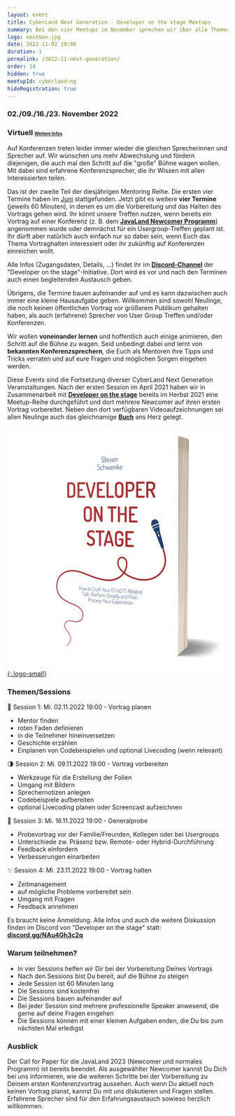 ```yaml
---
layout: event
title: CyberLand Next Generation - Developer on the stage Meetups
summary: Bei den vier Meetups im November sprechen wir über alle Themen rund um die Vorbereitung und das Halten von Vorträgen auf Konferenzen.
logo: nextGen.jpg
date: 2022-11-02 19:00
duration: 1
permalink: /2022-11-next-generation/
order: 14
hidden: true
meetupId: cyberland-ng
hideRegistration: true
---
```


### <i class="fas fa-lg fa-calendar"></i> 02./09./16./23. November 2022

### <i class="fas fa-lg fa-globe"></i> Virtuell <span style="font-size: 0.6em;">[<i class="fas fa-lg fa-link"></i> Weitere Infos](#-wichtige-informationen)</span>

Auf Konferenzen treten leider immer wieder die gleichen Sprecherinnen und Sprecher auf. Wir wünschen uns mehr Abwechslung und fördern diejenigen, die auch mal den Schritt auf die "große" Bühne wagen wollen. Mit dabei sind erfahrene Konferenzsprecher, die ihr Wissen mit allen Interessierten teilen. 

Das ist der zweite Teil der diesjährigen Mentoring Reihe. Die ersten vier Termine haben im [Juni](/2022-06-next-generation) stattgefunden. Jetzt gibt es weitere __vier Termine__ (jeweils 60 Minuten), in denen es um die Vorbereitung und das Halten des Vortrags gehen wird. Ihr könnt unsere Treffen nutzen, wenn bereits ein Vortrag auf einer Konferenz (z. B. dem __[JavaLand Newcomer Programm](https://www.javaland.eu/de/referierende/)__) angenommen wurde oder demnächst für ein Usergroup-Treffen geplant ist. Ihr dürft aber natürlich auch einfach nur so dabei sein, wenn Euch das Thema Vortraghalten interessiert oder ihr zukünftig auf Konferenzen einreichen wollt.

Alle Infos (Zugangsdaten, Details, ...) findet ihr im __[Discord-Channel](https://discord.gg/NAu4Gh3c2q)__ der "Developer on the stage"-Initiative. Dort wird es vor und nach den Terminen auch einen begleitenden Austausch geben.

Übrigens, die Termine bauen aufeinander auf und es kann dazwischen auch immer eine kleine Hausaufgabe geben. Willkommen sind sowohl Neulinge, die noch keinen öffentlichen Vortrag vor größerem Publikum gehalten haben, als auch (erfahrene) Sprecher von User Group Treffen und/oder Konferenzen. 

Wir wollen __voneinander lernen__ und hoffentlich auch einige animieren, den Schritt auf die Bühne zu wagen. Seid unbedingt dabei und lernt von __bekannten Konferenzsprechern__, die Euch als Mentoren ihre Tipps und Tricks verraten und auf eure Fragen und möglichen Sorgen eingehen werden.

Diese Events sind die Fortsetzung diverser CyberLand Next Generation Veranstaltungen. Nach der ersten Session im April 2021 haben wir in Zusammenarbeit mit __[Developer on the stage](https://developeronthestage.com/#additional)__ bereits im Herbst 2021 eine Meetup-Reihe durchgeführt und dort mehrere Newcomer auf ihren ersten Vortrag vorbereitet. Neben den dort verfügbaren Videoaufzeichnungen sei allen Neulinge auch das gleichnamige __[Buch](https://www.amazon.com/-/en/dp/B096DTGWJN/)__ ans Herz gelegt.

[![Developer on the stage - Buch](/assets/images/dots-book.png){:.logo-small}](https://www.amazon.com/-/en/dp/B096DTGWJN/)

### Themen/Sessions  

🚀  Session 1: Mi. 02.11.2022 19:00 - Vortrag planen
- Mentor finden
- roten Faden definieren
- in die Teilnehmer hineinversetzen
- Geschichte erzählen
- Einplanen von Codebeispielen und optional Livecoding (wenn relevant)

🌗 Session 2: Mi. 09.11.2022 19:00 - Vortrag vorbereiten
- Werkzeuge für die Erstellung der Folien
- Umgang mit Bildern
- Sprechernotizen anlegen
- Codebeispiele aufbereiten
- optional Livecoding planen oder Screencast aufzeichnen

🌝 Session 3: Mi. 16.11.2022 19:00 - Generalprobe
- Probevortrag vor der Familie/Freunden, Kollegen oder bei Usergroups
- Unterschiede zw. Präsenz bzw. Remote- oder Hybrid-Durchführung
- Feedback einfordern
- Verbesserungen einarbeiten

✨ Session 4: Mi. 23.11.2022 19:00 - Vortrag halten
- Zeitmanagement
- auf mögliche Probleme vorbereitet sein
- Umgang mit Fragen
- Feedback annehmen


Es braucht keine Anmeldung. Alle Infos und auch die weitere Diskussion finden im Discord von "Developer on the stage" statt: __[discord.gg/NAu4Gh3c2q](https://discord.gg/NAu4Gh3c2q)__

### Warum teilnehmen?

- In vier Sessions helfen wir Dir bei der Vorbereitung Deines Vortrags
- Nach den Sessions bist Du bereit, auf die Bühne zu steigen
- Jede Session ist 60 Minuten lang
- Die Sessions sind kostenfrei
- Die Sessions bauen aufeinander auf
- Bei jeder Session sind mehrere professionelle Speaker anwesend, die gerne auf deine Fragen eingehen
- Die Sessions können mit einer kleinen Aufgaben enden, die Du bis zum nächsten Mal erledigst

### Ausblick

Der Call for Paper für die JavaLand 2023 (Newcomer und normales Programm) ist bereits beendet. Als ausgewählter Newcomer kannst Du Dich bei uns informieren, wie die weiteren Schritte bei der Vorbereitung zu Deinem ersten Konferenzvortrag aussehen. Auch wenn Du aktuell noch keinen Vortrag planst, kannst Du mit uns diskutieren und Fragen stellen. Erfahrene Sprecher sind für den Erfahrungsaustauch sowieso herzlich willkommen.
